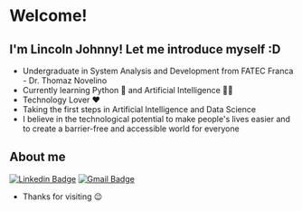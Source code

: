 # Welcome!
## I'm Lincoln Johnny! Let me introduce myself :D

- Undergraduate in System Analysis and Development from FATEC Franca - Dr. Thomaz Novelino
- Currently learning Python 🐍 and Artificial Intelligence 🧠🤖 
- Technology Lover ❤️
- Taking the first steps in Artificial Intelligence and Data Science
- I believe in the technological potential to make people's lives easier and to create a barrier-free and accessible world for everyone

## About me 

[![Linkedin Badge](https://img.shields.io/badge/-LinkedIn-blue?style=flat-square&logo=Linkedin&logoColor=white&link=https://www.linkedin.com/in/lincolnjohnny/)](https://www.linkedin.com/in/lincolnjohnny/)
[![Gmail Badge](https://img.shields.io/badge/-Gmail-c14438?style=flat-square&logo=Gmail&logoColor=white&link=mailto:lincolnjohnny@gmail.com)](mailto:lincolnjohnny@gmail.com)


- Thanks for visiting 😉

<!--
**lincolnjohnny/lincolnjohnny** is a ✨ _special_ ✨ repository because its `README.md` (this file) appears on your GitHub profile.

<img align="right" width="373" height="200" src="https://media2.giphy.com/media/c9ndlj2AUhaqk/200.gif">

Here are some ideas to get you started:

- 🔭 I’m currently working on ...
- 🌱 I’m currently learning ...
- 👯 I’m looking to collaborate on ...
- 🤔 I’m looking for help with ...
- 💬 Ask me about ...
- 📫 How to reach me: ...
- 😄 Pronouns: ...
- ⚡ Fun fact: ...
-->
